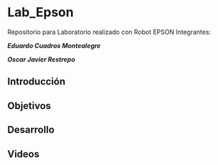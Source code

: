 # Lab_Epson
Repositorio para Laboratorio realizado con Robot EPSON
Integrantes:

***Eduardo Cuadros Montealegre***

***Oscar Javier Restrepo***


## Introducción

## Objetivos

## Desarrollo

## Videos

